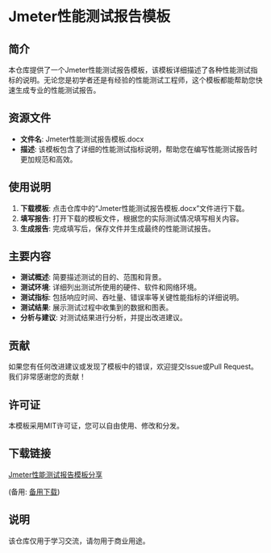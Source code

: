 # Jmeter性能测试报告模板

## 简介

本仓库提供了一个Jmeter性能测试报告模板，该模板详细描述了各种性能测试指标的说明。无论您是初学者还是有经验的性能测试工程师，这个模板都能帮助您快速生成专业的性能测试报告。

## 资源文件

- **文件名**: Jmeter性能测试报告模板.docx
- **描述**: 该模板包含了详细的性能测试指标说明，帮助您在编写性能测试报告时更加规范和高效。

## 使用说明

1. **下载模板**: 点击仓库中的“Jmeter性能测试报告模板.docx”文件进行下载。
2. **填写报告**: 打开下载的模板文件，根据您的实际测试情况填写相关内容。
3. **生成报告**: 完成填写后，保存文件并生成最终的性能测试报告。

## 主要内容

- **测试概述**: 简要描述测试的目的、范围和背景。
- **测试环境**: 详细列出测试所使用的硬件、软件和网络环境。
- **测试指标**: 包括响应时间、吞吐量、错误率等关键性能指标的详细说明。
- **测试结果**: 展示测试过程中收集到的数据和图表。
- **分析与建议**: 对测试结果进行分析，并提出改进建议。

## 贡献

如果您有任何改进建议或发现了模板中的错误，欢迎提交Issue或Pull Request。我们非常感谢您的贡献！

## 许可证

本模板采用MIT许可证，您可以自由使用、修改和分发。

## 下载链接
[Jmeter性能测试报告模板分享](https://pan.quark.cn/s/124162362e06) 

(备用: [备用下载](https://pan.baidu.com/s/160Hhfvmrd4o7pxvrz1aU-w?pwd=1234))

## 说明

该仓库仅用于学习交流，请勿用于商业用途。
